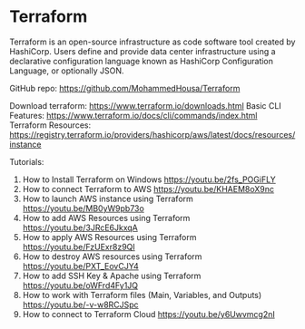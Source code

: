 # Terraform
Terraform is an open-source infrastructure as code software tool created by HashiCorp. Users define and provide data center infrastructure using a declarative configuration language known as HashiCorp Configuration Language, or optionally JSON.

GitHub repo: https://github.com/MohammedHousa/Terraform

Download terraform: https://www.terraform.io/downloads.html
Basic CLI Features: https://www.terraform.io/docs/cli/commands/index.html
Terraform Resources: https://registry.terraform.io/providers/hashicorp/aws/latest/docs/resources/instance

Tutorials:
1. How to Install Terraform on Windows https://youtu.be/2fs_POGiFLY
2. How to connect Terraform to AWS https://youtu.be/KHAEM8oX9nc
3. How to launch AWS instance using Terraform https://youtu.be/MB0yW9pb73o
4. How to add AWS Resources using Terraform https://youtu.be/3JRcE6JkxqA
5. How to apply AWS Resources using Terraform https://youtu.be/FzUExr8z9QI
6. How to destroy AWS resources using Terraform https://youtu.be/PXT_EovCJY4
7. How to add SSH Key & Apache using Terraform https://youtu.be/oWFrd4Fy1JQ
8. How to work with Terraform files (Main, Variables, and Outputs) https://youtu.be/-v-w8RCJSpc
9. How to connect to Terraform Cloud https://youtu.be/y6Uwvmcg2nI
